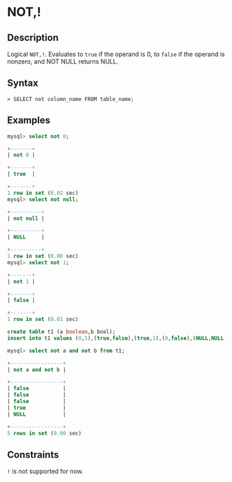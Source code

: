 # **NOT,!**

## **Description**

Logical `NOT,!`. Evaluates to `true` if the operand is 0, to `false` if the operand is nonzero, and NOT NULL returns NULL.

## **Syntax**

```
> SELECT not column_name FROM table_name;
```

## **Examples**

```sql
mysql> select not 0;

+-------+
| not 0 |

+-------+
| true  |

+-------+
1 row in set (0.02 sec)
mysql> select not null;

+----------+
| not null |

+----------+
| NULL     |

+----------+
1 row in set (0.00 sec)
mysql> select not 1;

+-------+
| not 1 |

+-------+
| false |

+-------+
1 row in set (0.01 sec)
```

```sql
create table t1 (a boolean,b bool);
insert into t1 values (0,1),(true,false),(true,1),(0,false),(NULL,NULL);

mysql> select not a and not b from t1;

+-----------------+
| not a and not b |

+-----------------+
| false           |
| false           |
| false           |
| true            |
| NULL            |

+-----------------+
5 rows in set (0.00 sec)
```

## **Constraints**

`!` is not supported for now.
